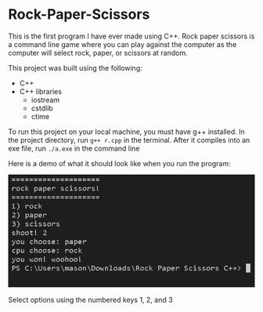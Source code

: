 # Rock-Paper-Scissors

This is the first program I have ever made using C++. Rock paper scissors is a command line game where you can play against the computer as the computer will select rock, paper, or scissors at random.

This project was built using the following:
 - C++
 - C++ libraries
   - iostream
   - cstdlib
   - ctime

To run this project on your local machine, you must have g++ installed. In the project directory, run `g++ r.cpp` in the terminal. After it compiles into an exe file, run `./a.exe` in the command line

Here is a demo of what it should look like when you run the program:

![](https://github.com/MasonBoom/Rock-Paper-Scissors/blob/71f231a222a8744a498cdd6e544e8451af9335dd/r.cpp%20-%20Rock%20Paper%20Scissors%20C++%20-%20Visual%20Studio%20Code%204_20_2022%202_57_07%20AM%20(2).png)

Select options using the numbered keys 1, 2, and 3

